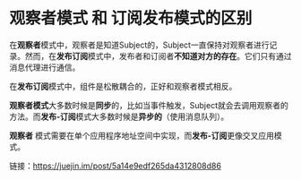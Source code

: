 # 观察者模式 和 订阅发布模式的区别

在**观察者**模式中，观察者是知道Subject的，Subject一直保持对观察者进行记录。然而，在**发布订阅**模式中，发布者和订阅者**不知道对方的存在**。它们只有通过消息代理进行通信。

在**发布订阅**模式中，组件是松散耦合的，正好和观察者模式相反。

**观察者模式**大多数时候是**同步**的，比如当事件触发，Subject就会去调用观察者的方法。而**发布-订阅**模式大多数时候是**异步的**（使用消息队列）。

**观察者** 模式需要在单个应用程序地址空间中实现，而**发布-订阅**更像交叉应用模式。

链接：https://juejin.im/post/5a14e9edf265da4312808d86